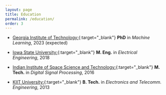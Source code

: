 ```yaml
---
layout: page
title: Education
permalink: /education/
order: 3
---
```


* [Georgia Institute of Technology:](https://ml.gatech.edu){:target="_blank"} **PhD** in *Machine Learning*, 2023 (expected) 

* [Iowa State University:](https://www.ece.iastate.edu){:target="_blank"} **M. Eng.** in *Electrical Engineering*, 2018 

* [Indian Institute of Space Science and Technology:](https://www.iist.ac.in){:target="_blank"} **M. Tech.** in *Digital Signal Processing*, 2016 

* [KIIT University:](https://electronics.kiit.ac.in){:target="_blank"} **B. Tech.** in *Electronics and Telecomm. Engineering*, 2013

